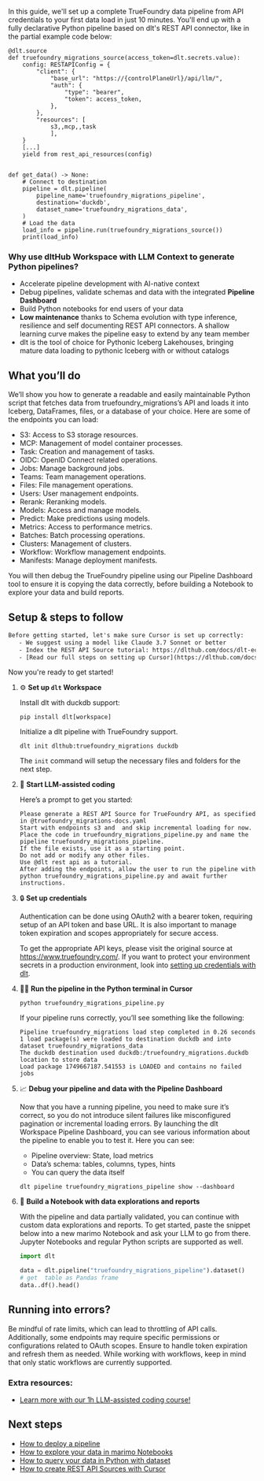 In this guide, we'll set up a complete TrueFoundry data pipeline from API credentials to your first data load in just 10 minutes. You'll end up with a fully declarative Python pipeline based on dlt's REST API connector, like in the partial example code below:

```python-outcome
@dlt.source
def truefoundry_migrations_source(access_token=dlt.secrets.value):
    config: RESTAPIConfig = {
        "client": {
            "base_url": "https://{controlPlaneUrl}/api/llm/",
            "auth": {
                "type": "bearer",
                "token": access_token,
            },
        },
        "resources": [
            s3,,mcp,,task
            ],
    }
    [...]
    yield from rest_api_resources(config)


def get_data() -> None:
    # Connect to destination
    pipeline = dlt.pipeline(
        pipeline_name='truefoundry_migrations_pipeline',
        destination='duckdb',
        dataset_name='truefoundry_migrations_data', 
    )
    # Load the data
    load_info = pipeline.run(truefoundry_migrations_source())
    print(load_info) 
```

### Why use dltHub Workspace with LLM Context to generate Python pipelines?

- Accelerate pipeline development with AI-native context
- Debug pipelines, validate schemas and data with the integrated **Pipeline Dashboard**
- Build Python notebooks for end users of your data
- **Low maintenance** thanks to Schema evolution with type inference, resilience and self documenting REST API connectors. A shallow learning curve makes the pipeline easy to extend by any team member
- dlt is the tool of choice for Pythonic Iceberg Lakehouses, bringing mature data loading to pythonic Iceberg with or without catalogs

## What you’ll do

We’ll show you how to generate a readable and easily maintainable Python script that fetches data from truefoundry_migrations’s API and loads it into Iceberg, DataFrames, files, or a database of your choice. Here are some of the endpoints you can load:

- S3: Access to S3 storage resources.
- MCP: Management of model container processes.
- Task: Creation and management of tasks.
- OIDC: OpenID Connect related operations.
- Jobs: Manage background jobs.
- Teams: Team management operations.
- Files: File management operations.
- Users: User management endpoints.
- Rerank: Reranking models.
- Models: Access and manage models.
- Predict: Make predictions using models.
- Metrics: Access to performance metrics.
- Batches: Batch processing operations.
- Clusters: Management of clusters.
- Workflow: Workflow management endpoints.
- Manifests: Manage deployment manifests.

You will then debug the TrueFoundry pipeline using our Pipeline Dashboard tool to ensure it is copying the data correctly, before building a Notebook to explore your data and build reports.

## Setup & steps to follow

```default
Before getting started, let's make sure Cursor is set up correctly:
   - We suggest using a model like Claude 3.7 Sonnet or better
   - Index the REST API Source tutorial: https://dlthub.com/docs/dlt-ecosystem/verified-sources/rest_api/ and add it to context as **@dlt rest api**
   - [Read our full steps on setting up Cursor](https://dlthub.com/docs/dlt-ecosystem/llm-tooling/cursor-restapi#23-configuring-cursor-with-documentation)
```

Now you're ready to get started!

1. ⚙️ **Set up `dlt` Workspace**
    
    Install dlt with duckdb support:
    ```shell
    pip install dlt[workspace]
    ```

    Initialize a dlt pipeline with TrueFoundry support.
    ```shell
    dlt init dlthub:truefoundry_migrations duckdb
    ```

    The `init` command will setup the necessary files and folders for the next step.
    
2. 🤠 **Start LLM-assisted coding**
    
    Here’s a prompt to get you started:
    
    ```prompt
    Please generate a REST API Source for TrueFoundry API, as specified in @truefoundry_migrations-docs.yaml 
    Start with endpoints s3 and  and skip incremental loading for now. 
    Place the code in truefoundry_migrations_pipeline.py and name the pipeline truefoundry_migrations_pipeline. 
    If the file exists, use it as a starting point. 
    Do not add or modify any other files. 
    Use @dlt rest api as a tutorial. 
    After adding the endpoints, allow the user to run the pipeline with python truefoundry_migrations_pipeline.py and await further instructions.
    ```

    
3. 🔒 **Set up credentials** 
    
    Authentication can be done using OAuth2 with a bearer token, requiring setup of an API token and base URL. It is also important to manage token expiration and scopes appropriately for secure access.
    
    To get the appropriate API keys, please visit the original source at https://www.truefoundry.com/.
    If you want to protect your environment secrets in a production environment, look into [setting up credentials with dlt](https://dlthub.com/docs/walkthroughs/add_credentials).
    
4. 🏃‍♀️ **Run the pipeline in the Python terminal in Cursor**
    
    ```shell
    python truefoundry_migrations_pipeline.py
    ```
    
    If your pipeline runs correctly, you’ll see something like the following:
    
    ```shell
    Pipeline truefoundry_migrations load step completed in 0.26 seconds
    1 load package(s) were loaded to destination duckdb and into dataset truefoundry_migrations_data
    The duckdb destination used duckdb:/truefoundry_migrations.duckdb location to store data
    Load package 1749667187.541553 is LOADED and contains no failed jobs
    ```
    
5. 📈 **Debug your pipeline and data with the Pipeline Dashboard**

    Now that you have a running pipeline, you need to make sure it’s correct, so you do not introduce silent failures like misconfigured pagination or incremental loading errors. By launching the dlt Workspace Pipeline Dashboard, you can see various information about the pipeline to enable you to test it. Here you can see:
    - Pipeline overview: State, load metrics
    - Data’s schema: tables, columns, types, hints
    - You can query the data itself
    
    ```shell
    dlt pipeline truefoundry_migrations_pipeline show --dashboard
    ```
    
6. 🐍 **Build a Notebook with data explorations and reports**

    With the pipeline and data partially validated, you can continue with custom data explorations and reports. To get started, paste the snippet below into a new marimo Notebook and ask your LLM to go from there. Jupyter Notebooks and regular Python scripts are supported as well.

    
    ```python
    import dlt

   data = dlt.pipeline("truefoundry_migrations_pipeline").dataset()
   # get  table as Pandas frame
   data..df().head()
    ```

## Running into errors?

Be mindful of rate limits, which can lead to throttling of API calls. Additionally, some endpoints may require specific permissions or configurations related to OAuth scopes. Ensure to handle token expiration and refresh them as needed. While working with workflows, keep in mind that only static workflows are currently supported.

### Extra resources:

- [Learn more with our 1h LLM-assisted coding course!](https://www.youtube.com/watch?v=GGid70rnJuM)

## Next steps

- [How to deploy a pipeline](https://dlthub.com/docs/walkthroughs/deploy-a-pipeline)
- [How to explore your data in marimo Notebooks](https://dlthub.com/docs/general-usage/dataset-access/marimo)
- [How to query your data in Python with dataset](https://dlthub.com/docs/general-usage/dataset-access/dataset)
- [How to create REST API Sources with Cursor](https://dlthub.com/docs/dlt-ecosystem/llm-tooling/cursor-restapi)